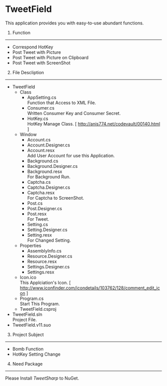 TweetField
==========
This application provides you with easy-to-use abundant functions.

1. Function
----------
+ Correspond HotKey
+ Post Tweet with Picture
+ Post Tweet with Picture on Clipboard
+ Post Tweet with ScreenShot

2. File Descliption
---------
+ TweetField
	+ Class
		+ AppSetting.cs  
			Function that Access to XML File.
		+ Consumer.cs  
			Written Consumer Key and Consumer Secret.
		+ HotKey.cs  
			HotKey Manage Class. [ http://anis774.net/codevault/00140.html ]
	+ Window
		+ Account.cs
		+ Account.Designer.cs
		+ Account.resx  
			Add User Account for use this Application.
		+ Background.cs
		+ Background.Designer.cs
		+ Background.resx  
			For Background Run.
		+ Captcha.cs
		+ Captcha.Designer.cs
		+ Captcha.resx  
			For Captcha to ScreenShot.
		+ Post.cs
		+ Post.Designer.cs
		+ Post.resx  
			For Tweet.
		+ Setting.cs
		+ Setting.Designer.cs
		+ Setting.resx  
			For Changed Setting.
	+ Properties
		+ AssemblyInfo.cs
		+ Resource.Designer.cs
		+ Resource.resx
		+ Settings.Designer.cs
		+ Settings.resx  
	+ Icon.ico  
		This Applciation's Icon. [ http://www.iconfinder.com/icondetails/103762/128/comment_edit_icon ]
	+ Program.cs  
		Start This Program.
	+ TweetField.csproj  
+ TweetField.sln  
	Project File.
+ TweetField.v11.suo

3. Project Subject
---------
+ Bomb Function
+ HotKey Setting Change

4. Need Package
---------
Please Install _TweetSharp_ to NuGet.
